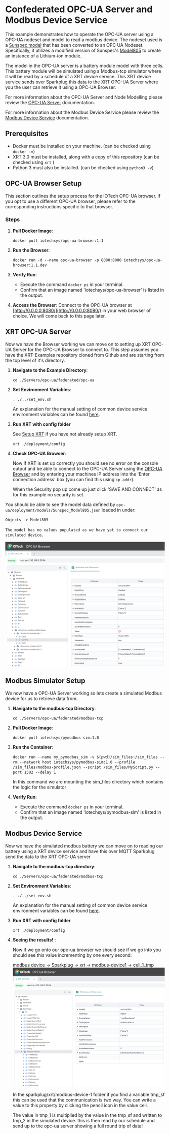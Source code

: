 # Confederated OPC-UA Server and Modbus Device Service

This example demonstrates how to operate the OPC-UA server using a OPC-UA nodeset and model to read a modbus device. The nodeset used is a
[Sunspec model](https://sunspec.org/wp-content/uploads/2015/06/SunSpec-Information-Models-12041.pdf) that has been converted to an OPC UA Nodeset.
 Specifically, it utilizes a modified version of Sunspec's [Model805](https://github.com/sunspec/models/blob/master/json/model_805.json) to create an instance of a Lithium-ion module.

The model in the OPC-UA server is a battery module model with three cells. This battery module will be simulated using a Modbus-tcp simulator where it will be read by a schedule of a XRT device service. This XRT device service sends over Sparkplug this data to the XRT OPC-UA Server where you the user can retrieve it using a OPC-UA Browser.

For more information about the OPC-UA Server and Node Modelling please review the [OPC-UA Server](https://docs.iotechsys.com/edge-xrt30/server-components/opc-ua-server-component.html) documentation.

For more information about the Modbus Device Service please review the [Modbus Device Service](https://docs.iotechsys.com/edge-xrt30/device-service-components/Modbus-device-service-component.html) documentation.

## Prerequisites

- Docker must be installed on your machine. (can be checked using `docker -v`)
- XRT 3.0 must be installed, along with a copy of this repository (can be checked using `xrt` )
- Python 3 must also be installed. (can be checked using `python3 -v`)

## OPC-UA Browser Setup

This section outlines the setup process for the IOTech OPC-UA browser. If you opt to use a different OPC-UA browser, please refer to the corresponding instructions specific to that browser.

### Steps

1. **Pull Docker Image**:

    ```shell
    docker pull iotechsys/opc-ua-browser:1.1
    ```

2. **Run the Browser**:

    ```shell
    docker run -d --name opc-ua-browser -p 8080:8080 iotechsys/opc-ua-browser:1.1.dev
    ```

3. **Verify Run**:
    - Execute the command `docker ps` in your terminal.
    - Confirm that an image named 'iotechsys/opc-ua-browser' is listed in the output.
4. **Access the Browser**: Connect to the OPC-UA browser at [http://0.0.0.0:8080/](http://0.0.0.0:8080/) in your web browser of choice. We will come back to this page later.

## XRT OPC-UA Server

Now we have the Browser working we can move on to setting up XRT OPC-UA Server for the OPC-UA Browser to connect to. This step assumes you have the XRT-Examples repository cloned from Github and are starting from the top level of it's directory.

1. **Navigate to the Example Directory**:

    ```shell
    cd ./Servers/opc-ua/federated/opc-ua
    ```

2. **Set Environment Variables**:

    ```shell
    . ./../set_env.sh
    ```

    An explanation for the manual setting of common device service environment variables can be found [here](https://github.com/IOTechSystems/xrt-examples/blob/v3.0-branch/DeviceServices/interactive-walkthrough/ds-getting-started-common.md/#Device-service-configuration-setup).

3. **Run XRT with config folder**

   See [Setup XRT](https://github.com/IOTechSystems/xrt-examples/blob/v3.0-branch/DeviceServices/interactive-walkthrough/setup-xrt.md) if you have not already setup XRT.

   ```shell
   xrt ./deployment/config
   ```

4. **Check OPC-UA Browser**:

    Now if XRT is set up correctly you should see no error on the console output and be able to connect to the OPC-UA Server using the [OPC-UA Browser](http://0.0.0.0:8080/) and by entering your machines IP address into the 'Enter connection address' box (you can find this using `ip addr`).

    When the Security pop up come up just click 'SAVE AND CONNECT' as for this example no security is set.

You should be able to see the model data defined by `opc-ua/deployment/models/Sunspec_Model805.json` loaded in under:

    Objects -> Model805

    The model has no values populated as we have yet to connect our simulated device.

![Alt text](images/Opc-ua-browser1.png)

## Modbus Simulator Setup  

We now have a OPC-UA Server working so lets create a simulated Modbus device for us to retrieve data from.

1. **Navigate to the modbus-tcp Directory**:

    ```shell
    cd ./Servers/opc-ua/federated/modbus-tcp
    ```

2. **Pull Docker Image**:

    ```shell
    docker pull iotechsys/pymodbus-sim:1.0
    ```

3. **Run the Container**:

    ```shell
    docker run --name my_pymodbus_sim -v $(pwd)/sim_files:/sim_files --rm --network host iotechsys/pymodbus-sim:1.0 --profile /sim_files/modbus-profile.json --script /sim_files/MyScript.py --port 1502 --delay 1
    ```

    In this command we are mounting the sim_files directory which contains the logic for the simulator
4. **Verify Run**:
    - Execute the command `docker ps` in your terminal.
    - Confirm that an image named 'iotechsys/pymodbus-sim' is listed in the output.

## Modbus Device Service  

Now we have the simulated modbus battery we can move on to reading our battery using a XRT device service and have this over MQTT Sparkplug send the data to the XRT OPC-UA server

1. **Navigate to the modbus-tcp directory**:

    ```shell
    cd ./Servers/opc-ua/federated/modbus-tcp
    ```

2. **Set Environment Variables**:

    ```shell
    . ./../set_env.sh
    ```

    An explanation for the manual setting of common device service environment variables can be found [here](https://github.com/IOTechSystems/xrt-examples/blob/v3.0-branch/DeviceServices/interactive-walkthrough/ds-getting-started-common.md/#Device-service-configuration-setup).

3. **Run XRT with config folder**

   ```shell
   xrt ./deployment/config
   ```

4. **Seeing the results! :**

   Now if we go onto our opc-ua browser we should see if we go into you should see this value incrementing by one every second:

   modbus device -> Sparkplug -> xrt -> modbus-device1 -> cell_1_tmp
![Alt text](images/Opc-ua-browser2.png)

    In the sparkplug/xrt/modbus-device-1 folder if you find a variable tmp_sf this can be used that the communication is two way. You can write a value to this property by clicking the pencil icon in the value cell.  

    The value in tmp_1 is multiplied by the value in the tmp_sf and written to tmp_2 in the simulated device. this is then read by our schedule and send up to the opc-ua server showing a full round trip of data!
